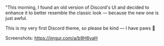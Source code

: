 "This morning, I found an old version of Discord's UI and decided to enhance it to better resemble the classic look — because the new one is just awful.

This is my very first Discord theme, so please be kind — I have paws 🐾

Screenshots:
https://imgur.com/a/b9H6yaH
